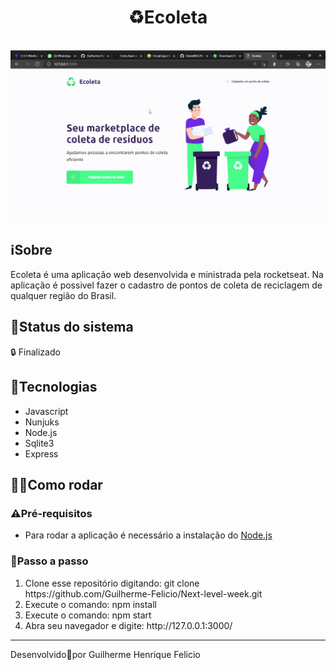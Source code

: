 <h1 align="center">
    ♻️Ecoleta</h1>
    <br>
    <img alt="Foto do sistema" src="./github/gif/apresentacao.gif"/>

<h2>
   ℹ️Sobre
</h2>
Ecoleta é uma aplicação web desenvolvida e ministrada pela rocketseat. Na aplicação é possivel fazer o cadastro de pontos de coleta de reciclagem de qualquer região do Brasil.
<h2>🚧Status do sistema</h2>
🔒 Finalizado

<h2>🚀Tecnologias</h2>
<ul>
    <li>Javascript</li>
    <li>Nunjuks</li>
    <li>Node.js</li>
    <li>Sqlite3</li>
    <li>Express</li>
</ul>

<h2>👩‍💻Como rodar</h2>

<h3>⚠️Pré-requisitos</h3>

<ul>
    <li>Para rodar a aplicação é necessário a instalação do <a href="https://nodejs.org/en/download/">Node.js</a></li>
</ul>



<h3>👣Passo a passo</h3>
<ol>
<li>Clone esse repositório digitando: git clone https://github.com/Guilherme-Felicio/Next-level-week.git</li>
    <li>Execute o comando: npm install</li>
    <li>Execute o comando: npm start</li>
    <li>Abra seu navegador e digite: http://127.0.0.1:3000/</li>

</ol>


    
<hr height="4px">
Desenvolvido🖤por Guilherme Henrique Felicio


